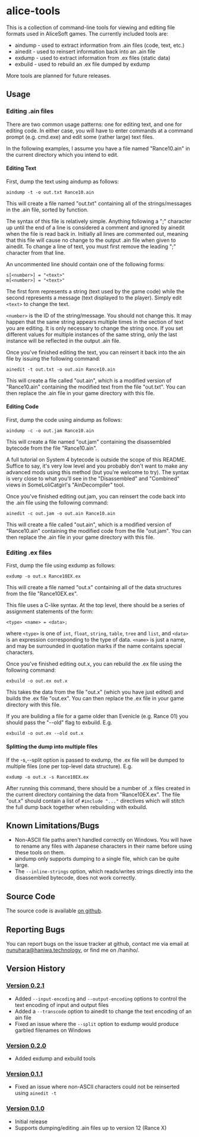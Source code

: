 alice-tools
===========

This is a collection of command-line tools for viewing and editing file formats
used in AliceSoft games. The currently included tools are:

* aindump - used to extract information from .ain files (code, text, etc.)
* ainedit - used to reinsert information back into an .ain file
* exdump  - used to extract information from .ex files (static data)
* exbuild - used to rebuild an .ex file dumped by exdump

More tools are planned for future releases.

Usage
-----

### Editing .ain files

There are two common usage patterns: one for editing text, and one for editing
code. In either case, you will have to enter commands at a command prompt
(e.g. cmd.exe) and edit some (rather large) text files.

In the following examples, I assume you have a file named "Rance10.ain" in the
current directory which you intend to edit.

#### Editing Text

First, dump the text using aindump as follows:

    aindump -t -o out.txt Rance10.ain

This will create a file named "out.txt" containing all of the strings/messages
in the .ain file, sorted by function.

The syntax of this file is relatively simple. Anything following a ";"
character up until the end of a line is considered a comment and ignored by
ainedit when the file is read back in. Initially all lines are commented out,
meaning that this file will cause no change to the output .ain file when given
to ainedit. To change a line of text, you must first remove the leading ";"
character from that line.

An uncommented line should contain one of the following forms:

    s[<number>] = "<text>"
    m[<number>] = "<text>"

The first form represents a string (text used by the game code) while the
second represents a message (text displayed to the player). Simply edit
`<text>` to change the text.

`<number>` is the ID of the string/message. You should not change this. It may
happen that the same string appears multiple times in the section of text you
are editing. It is only necessary to change the string once. If you set
different values for multiple instances of the same string, only the last
instance will be reflected in the output .ain file.

Once you've finished editing the text, you can reinsert it back into the ain
file by issuing the following command:

    ainedit -t out.txt -o out.ain Rance10.ain

This will create a file called "out.ain", which is a modified version of
"Rance10.ain" containing the modified text from the file "out.txt". You can
then replace the .ain file in your game directory with this file.

#### Editing Code

First, dump the code using aindump as follows:

    aindump -c -o out.jam Rance10.ain

This will create a file named "out.jam" containing the disassembled bytecode
from the file "Rance10.ain".

A full tutorial on System 4 bytecode is outside the scope of this README.
Suffice to say, it's very low level and you probably don't want to make any
advanced mods using this method (but you're welcome to try). The syntax is
very close to what you'll see in the "Disassembled" and "Combined" views in
SomeLoliCatgirl's "AinDecompiler" tool.

Once you've finished editing out.jam, you can reinsert the code back into the
.ain file using the following command:

    ainedit -c out.jam -o out.ain Rance10.ain

This will create a file called "out.ain", which is a modified version of
"Rance10.ain" containing the modified code from the file "out.jam". You can
then replace the .ain file in your game directory with this file.

### Editing .ex files

First, dump the file using exdump as follows:

    exdump -o out.x Rance10EX.ex

This will create a file named "out.x" containing all of the data structures
from the file "Rance10EX.ex".

This file uses a C-like syntax. At the top level, there should be a series of
assignment statements of the form:

    <type> <name> = <data>;

where `<type>` is one of `int`, `float`, `string`, `table`, `tree` and `list`,
and `<data>` is an expression corresponding to the type of data. `<name>` is
just a name, and may be surrounded in quotation marks if the name contains
special characters.

Once you've finished editing out.x, you can rebuild the .ex file using the
following command:

    exbuild -o out.ex out.x

This takes the data from the file "out.x" (which you have just edited) and
builds the .ex file "out.ex". You can then replace the .ex file in your game
directory with this file.

If you are building a file for a game older than Evenicle (e.g. Rance 01) you
should pass the "--old" flag to exbuild. E.g.

    exbuild -o out.ex --old out.x

#### Splitting the dump into multiple files

If the -s,--split option is passed to exdump, the .ex file will be dumped to
multiple files (one per top-level data structure). E.g.

    exdump -o out.x -s Rance10EX.ex

After running this command, there should be a number of .x files created in
the current directory containing the data from "Rance10EX.ex". The file "out.x"
should contain a list of `#include "..."` directives which will stitch the full
dump back together when rebuilding with exbuild.

Known Limitations/Bugs
----------------------

* Non-ASCII file paths aren't handled correctly on Windows. You will have to
  rename any files with Japanese characters in their name before using these
  tools on them.
* aindump only supports dumping to a single file, which can be quite large.
* The `--inline-strings` option, which reads/writes strings directly into the
  disassembled bytecode, does not work correctly.

Source Code
-----------

The source code is available [on github](http://github.com/nunuhara/xsystem4).

Reporting Bugs
--------------

You can report bugs on the issue tracker at github, contact me via email at
nunuhara@haniwa.technology, or find me on /haniho/.

Version History
---------------

### [Version 0.2.1](https://haniwa.technology/alice-tools/alice-tools-0.2.1.zip)

* Added `--input-encoding` and `--output-encoding` options to control the text
  encoding of input and output files
* Added a `--transcode` option to ainedit to change the text encoding of an ain
  file
* Fixed an issue where the `--split` option to exdump would produce garbled
  filenames on Windows

### [Version 0.2.0](https://haniwa.technology/alice-tools/alice-tools-0.2.0.zip)

* Added exdump and exbuild tools

### [Version 0.1.1](https://haniwa.technology/alice-tools/alice-tools-0.1.1.zip)

* Fixed an issue where non-ASCII characters could not be reinserted using
  `ainedit -t`

### [Version 0.1.0](https://haniwa.technology/alice-tools/alice-tools-0.1.0.zip)

* Initial release
* Supports dumping/editing .ain files up to version 12 (Rance X)
